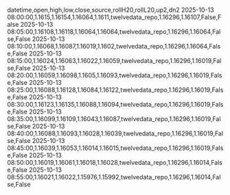 datetime,open,high,low,close,source,rollH20,rollL20,up2,dn2
2025-10-13 08:00:00,1.1615,1.16154,1.16064,1.1611,twelvedata_repo,1.16296,1.16107,False,False
2025-10-13 08:05:00,1.16108,1.16118,1.16064,1.16064,twelvedata_repo,1.16296,1.16064,False,False
2025-10-13 08:10:00,1.16068,1.16087,1.16019,1.1602,twelvedata_repo,1.16296,1.16064,False,False
2025-10-13 08:15:00,1.16024,1.16063,1.16022,1.16059,twelvedata_repo,1.16296,1.16019,False,False
2025-10-13 08:20:00,1.16059,1.16098,1.1605,1.16093,twelvedata_repo,1.16296,1.16019,False,False
2025-10-13 08:25:00,1.16088,1.16128,1.16084,1.16122,twelvedata_repo,1.16296,1.16019,False,False
2025-10-13 08:30:00,1.16123,1.16135,1.16088,1.16094,twelvedata_repo,1.16296,1.16019,False,False
2025-10-13 08:35:00,1.16099,1.16109,1.16043,1.16087,twelvedata_repo,1.16296,1.16019,False,False
2025-10-13 08:40:00,1.16088,1.16093,1.16028,1.16039,twelvedata_repo,1.16296,1.16019,False,False
2025-10-13 08:45:00,1.16039,1.16053,1.16014,1.16015,twelvedata_repo,1.16296,1.16019,False,False
2025-10-13 08:50:00,1.16019,1.16061,1.16018,1.16028,twelvedata_repo,1.16296,1.16014,False,False
2025-10-13 08:55:00,1.16021,1.16022,1.15976,1.15992,twelvedata_repo,1.16296,1.16014,False,False
